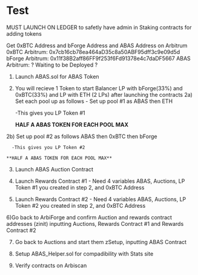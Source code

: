 # Test
MUST LAUNCH ON LEDGER to safetly have admin in Staking contracts for adding tokens

Get 0xBTC Address and bForge Address and ABAS Address on Arbitrum
0xBTC Arbitrum: 0x7cb16cb78ea464aD35c8a50ABF95dff3c9e09d5d
bForge Arbitrum: 0x11f38B2aff86FF9f253f6Fd91378e4c7daDF5667
ABAS Arbitrum: ? Waiting to be Deployed ?

1) Launch ABAS.sol for ABAS Token

2) You will recieve 1 Token to start Balancer LP with bForge(33%) and 0xBTC(33%) and LP with ETH (2 LPs) after launching the contracts
2a) Set each pool up as follows - Set up pool #1 as ABAS then ETH

      -This gives you LP Token #1

    **HALF A ABAS TOKEN FOR EACH POOL MAX**

2b) Set up pool #2 as follows ABAS then 0xBTC then bForge

      -This gives you LP Token #2

    **HALF A ABAS TOKEN FOR EACH POOL MAX**
    
3) Launch ABAS Auction Contract

4) Launch Rewards Contract #1 - Need 4 variables ABAS, Auctions, LP Token #1 you created in step 2, and 0xBTC Address
5) Launch Rewards Contract #2 - Need 4 variables ABAS, Auctions, LP Token #2 you created in step 2, and 0xBTC Address

6)Go back to ArbiForge and confirm Auction and rewards contract addresses (zinit) inputting Auctions, Rewards Contract #1 and Rewards Contract #2

7) Go back to Auctions and start them zSetup, inputting ABAS Contract

8) Setup ABAS_Helper.sol for compadibility with Stats site

8) Verify contracts on Arbiscan
